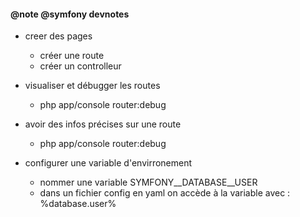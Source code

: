 #### @note @symfony devnotes

+ creer des pages
    + créer une route
    + créer un controlleur

+ visualiser et débugger les routes
    + php app/console router:debug
+ avoir des infos précises sur une route
    + php app/console router:debug
+ configurer une variable d'envirronement
    + nommer une variable SYMFONY__DATABASE__USER
    + dans un fichier config en yaml on accède à la variable avec :
        %database.user%